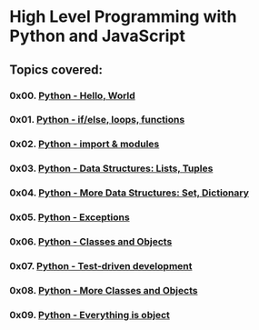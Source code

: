 # High Level Programming with Python and JavaScript

## Topics covered:

### 0x00. [Python - Hello, World](https://github.com/GideonBature/alx-higher_level_programming/tree/main/0x00-python-hello_world)

### 0x01. [Python - if/else, loops, functions](https://github.com/GideonBature/alx-higher_level_programming/tree/main/0x01-python-if_else_loops_functions)

### 0x02. [Python - import & modules](https://github.com/GideonBature/alx-higher_level_programming/tree/main/0x02-python-import_modules)

### 0x03. [Python - Data Structures: Lists, Tuples](https://github.com/GideonBature/alx-higher_level_programming/tree/main/0x03-python-data_structures)

### 0x04. [Python - More Data Structures: Set, Dictionary](https://github.com/GideonBature/alx-higher_level_programming/tree/main/0x04-python-more_data_structures)

### 0x05. [Python - Exceptions](https://github.com/GideonBature/alx-higher_level_programming/tree/main/0x05-python-exceptions)

### 0x06. [Python - Classes and Objects](https://github.com/GideonBature/alx-higher_level_programming/tree/main/0x06-python-classes)

### 0x07. [Python - Test-driven development](https://github.com/GideonBature/alx-higher_level_programming/tree/main/0x07-python-test_driven_development)

### 0x08. [Python - More Classes and Objects](https://github.com/GideonBature/alx-higher_level_programming/tree/main/0x08-python-more_classes)

### 0x09. [Python - Everything is object](https://github.com/GideonBature/alx-higher_level_programming/tree/main/0x09-python-everything_is_object)
